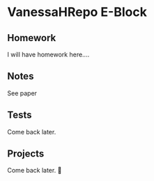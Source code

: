 # VanessaHRepo E-Block


## Homework
I will have homework here....

## Notes
See paper

## Tests
Come back later.

## Projects
Come back later.
🚀

